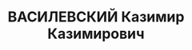 ---
title: ВАСИЛЕВСКИЙ Казимир Казимирович
description: "1905, Польща, поляк, освіта н/вища, прож.: м. Алчевськ, студент Московської\
  \ промакадемії ім. Сталіна \n  Військовою колегією Верховного суду СРСР 2 січня\
  \ 1938 р. засуджений до розстрілу. Страчений 2 січня 1938 р. \n  Реабілітований\
  \ у 1957 р."
---